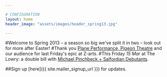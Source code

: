 ```yaml
---

# CONFIGURATION
layout: home
header_image: "assets/images/header_spring13.jpg"

---
```


#Welcome to Spring 2013 – a season so big we've split it in two – look out for more after Easter!
#Thank you [Plane Performance, Pigeon Theatre](/current/2013-springsummer/pp/index.html) and our audience for last Friday's epic at Z-arts.
#This Friday *15 Mar* at The Lowry: a double bill with [Michael Pinchbeck + Salfordian Debutants](/current/2013-springsummer/index.html).

##Sign up [here]({{ site.mailer_signup_url }}) for updates.
